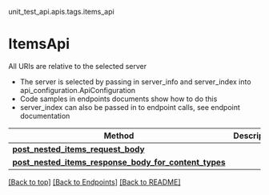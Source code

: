 <a name="top"></a>
unit_test_api.apis.tags.items_api
# ItemsApi

All URIs are relative to the selected server
- The server is selected by passing in server_info and server_index into api_configuration.ApiConfiguration
- Code samples in endpoints documents show how to do this
- server_index can also be passed in to endpoint calls, see endpoint documentation

Method | Description
------ | -------------
[**post_nested_items_request_body**](items_api/post_nested_items_request_body.md) | 
[**post_nested_items_response_body_for_content_types**](items_api/post_nested_items_response_body_for_content_types.md) | 

[[Back to top]](#top) [[Back to Endpoints]](../../../README.md#Endpoints) [[Back to README]](../../../README.md)
